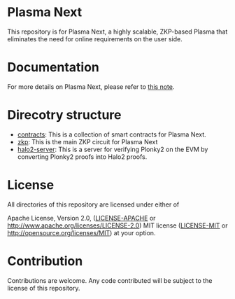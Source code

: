 # Plasma Next

This repository is for Plasma Next, a highly scalable, ZKP-based Plasma that eliminates the need for online requirements on the user side.

# Documentation

For more details on Plasma Next, please refer to [this note](https://hackmd.io/@leonahioki/SJQixupj6).

# Direcotry structure

- [contracts](./contracts/): This is a collection of smart contracts for Plasma Next.
- [zkp](./zkp): This is the main ZKP circuit for Plasma Next
- [halo2-server](./halo2-server/): This is a server for verifying Plonky2 on the EVM by converting Plonky2 proofs into Halo2 proofs.

# License
All directories of this repository are licensed under either of

Apache License, Version 2.0, ([LICENSE-APACHE](./LICENSE-APACHE) or http://www.apache.org/licenses/LICENSE-2.0)
MIT license ([LICENSE-MIT](./LICENSE-MIT) or http://opensource.org/licenses/MIT)
at your option.

# Contribution
Contributions are welcome. Any code contributed will be subject to the license of this repository.